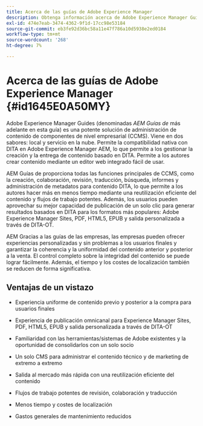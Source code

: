 ```yaml
---
title: Acerca de las guías de Adobe Experience Manager
description: Obtenga información acerca de Adobe Experience Manager Guides, una solución de administración de contenido de componentes basada en DITA de nivel empresarial. Conozca los beneficios de AEM Guides.
exl-id: 474e7eab-3474-4362-9f1d-17cc98e53184
source-git-commit: eb3fe92d36bc58a11e47f786a10d5938e2ed0184
workflow-type: tm+mt
source-wordcount: '268'
ht-degree: 7%

---
```


# Acerca de las guías de Adobe Experience Manager {#id1645E0A50MY}

Adobe Experience Manager Guides \(denominadas *AEM Guías de* más adelante en esta guía\) es una potente solución de administración de contenido de componentes de nivel empresarial \(CCMS\). Viene en dos sabores: local y servicio en la nube. Permite la compatibilidad nativa con DITA en Adobe Experience Manager AEM, lo que permite a los gestionar la creación y la entrega de contenido basado en DITA. Permite a los autores crear contenido mediante un editor web integrado fácil de usar.

AEM Guías de proporciona todas las funciones principales de CCMS, como la creación, colaboración, revisión, traducción, búsqueda, informes y administración de metadatos para contenido DITA, lo que permite a los autores hacer más en menos tiempo mediante una reutilización eficiente del contenido y flujos de trabajo potentes. Además, los usuarios pueden aprovechar su mejor capacidad de publicación de un solo clic para generar resultados basados en DITA para los formatos más populares: Adobe Experience Manager Sites, PDF, HTML5, EPUB y salida personalizada a través de DITA-OT.

AEM Gracias a las guías de las empresas, las empresas pueden ofrecer experiencias personalizadas y sin problemas a los usuarios finales y garantizar la coherencia y la uniformidad del contenido anterior y posterior a la venta. El control completo sobre la integridad del contenido se puede lograr fácilmente. Además, el tiempo y los costes de localización también se reducen de forma significativa.

## Ventajas de un vistazo

- Experiencia uniforme de contenido previo y posterior a la compra para usuarios finales

- Experiencia de publicación omnicanal para Experience Manager Sites, PDF, HTML5, EPUB y salida personalizada a través de DITA-OT

- Familiaridad con las herramientas/sistemas de Adobe existentes y la oportunidad de consolidarlos con un solo socio

- Un solo CMS para administrar el contenido técnico y de marketing de extremo a extremo

- Salida al mercado más rápida con una reutilización eficiente del contenido

- Flujos de trabajo potentes de revisión, colaboración y traducción

- Menos tiempo y costes de localización

- Gastos generales de mantenimiento reducidos

